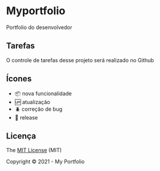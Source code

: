 # Myportfolio

Portfolio do desenvolvedor

## Tarefas

O controle de tarefas desse projeto será realizado no Github

## Ícones

- :package: nova funcionalidade
- :up: atualização
- :beetle: correção de bug
- :checkered_flag: release

## Licença 

The [MIT License]() (MIT)

Copyright :copyright: 2021 - My Portfolio

